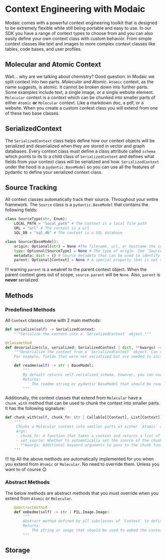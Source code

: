 # Context Engineering with Modaic

Modaic comes with a powerful context engineering toolkit that is designed to be extremely flexible while still being portable and easy to use. In our SDK you have a range of context types to choose from and you can also easily define your own context class with custom behavior. From simple context classes like text and images to more complex context classes like tables, code bases, and user profiles.

## Molecular and Atomic Context

Wait... why are we talking about chemistry? Good question. In Modaic we split context into two parts. _Molecular_ and _Atomic_. `Atomic` context, as the name suggests, is atomic. It cannot be broken down into further parts. Some examples include text, a single image, or a single website element. `Molecular` context is a context which can be chunked into smaller parts of either `Atomic` **or** `Molecular` context. Like a markdown doc, a pdf, or a website. When you create a custom context class you will extend from one of these two base classes.

## SerializedContext

The `SerializedContext` class helps define how our context objects will be serialized and deserialized when they are stored in vector and graph databases. Every context class must define a class attribute called `schema` which points to its to a child class of `SerializedContext` and defines what fields from your context class will be serialized and how. `SerializedContext` under the hood is a `pydantic.BaseModel` so you can use all the features of pydantic to define your serialized context class.

## Source Tracking

All context classes automatically track their source. Throughout your entire framework. The `Source` class is a `pydantic.BaseModel` that contains the following fields:
```python
class SourceType(str, Enum):
    LOCAL_PATH = "local_path" # The context is a local file path
    URL = "url" # The context is a url
    SQL_DB = "sql_db" # The context is a SQL database

class Source(BaseModel):
    origin: Optional[str] = None #The filename, url, or hostname the context originates from
    type: Optional[SourceType] = None # The type of origin. See `SourceType` above
    metadata: dict = {} # Source metadata that can be used to identify the context in the origin. For example, a chunk id, row id, or table id.
    parent: Optional[Context] = None # A special property that is not serialized but contains a weakref to the context's parent context. 
```
!!! warning
    `parent` is a weakref to the parent context object. When the parent context goes out of scope, `source.parent` will be `None`. Also, `parent` is **never** serialized.

## Methods
### Predefined Methods

All `Context` classes come with 2 main methods:
```python
def serialize(self) -> SerializedContext:
    """Serialize the context into a `SerializedContext` object."""
```
```python
@classmethod
def deserialize(cls, serialized: SerializedContext | dict, **kwargs) -> Context:
    """Deserialize the context from a `SerializedContext` object. Can use kwargs to pass in additional fields to the Context constructor. 
    For example, fields that were not serialized but are needed to initialize the context. Or fields that you would like to override from the serialized context."""
```
```python
    def readme(self) -> str | BaseModel:
        """
        By defualt returns self.serialized_schema, however, you can override this method to return a custom readme string or pydantic BaseModel.
        Returns:
            The readme string or pydantic BaseModel that should be read by LLMs.
        """
```

Additionally, the context classes that extend from `Molecular` have a `chunk_with` method that can be used to chunk the context into smaller parts. It has the following signature:

```python
def chunk_with(self, chunk_fn: str | Callable[[Context], List[Context]], set_source: bool = True, **kwargs) -> bool:
    """
     Chunks a Molecular context into smaller parts of either `Atomic` or `Molecular` context. Chunks will be stored in the `.chunks` attribute.
     Args:
     - chunk_fn: A function that takes a context and returns a list of context objects.
     - set_source: Whether to automatically set the source of the chunked context objects based on the parent context.
     - **kwargs: Additional keyword arguments to pass to the chunk function.
    """
```
!!! tip
    All the above methods are automatically implemented for you when you extend from `Atomic` or `Molecular`. No need to override them. Unless you want to of course :wink:  

### Abstract Methods
The below methods are abstract methods that you must override when you extend from `Atomic` or `Molecular`.

```python
    @abstractmethod
    def embedme(self) -> str | PIL.Image.Image:
        """
        Abstract method defined by all subclasses of `Context` to define embedding behavior for embedding models.
        Returns:
            The string or image that should be used to embed the context.
        """
```

## Storage
